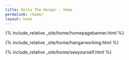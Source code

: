 ```yaml
---
title: Delta The Hangar - Home
permalink: /home/
layout: home
---
```


{% include_relative _site/home/homepagebanner.html %}

{% include_relative _site/home/hangarworking.html %}

{% include_relative _site/home/seeyourself.html %}
